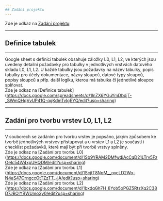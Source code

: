```yaml
---
## Zadání projektu
---
```

Zde je odkaz na [Zadání projektu](https://docs.google.com/presentation/d/1iGh9jPBaf_gQeIXWkeGfsr5ytwCyadcTPqpacSL1nLw/edit?usp=sharing)

---
## Definice tabulek
---
Google sheet s definicí tabulek obsahuje záložky L0, L1, L2, ve kterých jsou uvedeny detailní požadavky pro tabulky v jednotlivých vrstvách datového skladu L0, L1, L2.
U každé tabulky jsou požadavky na název tabulky, popis tabulky pro účely dokumentace, názvy sloupců, datové typy sloupců, popisy sloupců a příp. další logiku, kterou má tabulka či jednotlivé sloupce splňovat.<br>
Zde je odkaz na [Definice tabulek] (https://docs.google.com/spreadsheets/d/1lnZX6YGuYmDbdjT-_SWmQHqVvUP41Q-qgKdmTvIgEYQ/edit?usp=sharing)<br>

---
## Zadání pro tvorbu vrstev L0, L1, L2
---
V souborech se zadáním pro tvorbu vrstev je popsáno, jakým způsobem ke tvorbě jednotlivých vrstvev přistupovat a u vrstev L1 a L2 je součástí i checklist požadavků, které mají být při tvorbě vrstvy splněny.<br>
Zde je odkaz na [Zadání pro tvorbu L0] (https://docs.google.com/document/d/1Sb9YRAM2DMfwdiAcCqD21LTrv5FzOeIc54W4xgUHQDM/edit?usp=sharing)<br>
Zde je odkaz na [Zadání pro tvorbu L1] (https://docs.google.com/document/d/1ScjtT8NpM__pvcLD2Wo-N4aS47OrngccOtTZzTT_-jA/edit?usp=sharing)<br>
Zde je odkaz na [Zadání pro tvorbu L2] (https://docs.google.com/document/d/1bxdqGh7H_8Yob5oPGZ5RtzXq2C38D7JBOlYBWUmo3y0/edit?usp=sharing)<br>
